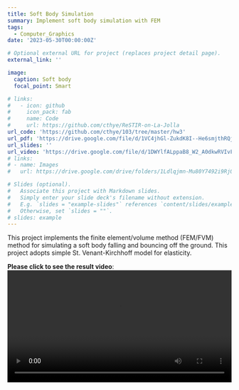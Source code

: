 ```yaml
---
title: Soft Body Simulation
summary: Implement soft body simulation with FEM
tags:
  - Computer_Graphics
date: '2023-05-30T00:00:00Z'

# Optional external URL for project (replaces project detail page).
external_link: ''

image:
  caption: Soft body
  focal_point: Smart

# links:
#   - icon: github
#     icon_pack: fab
#     name: Code
#     url: https://github.com/cthye/ReSTIR-on-La-Jolla
url_code: 'https://github.com/cthye/103/tree/master/hw3'
url_pdf: 'https://drive.google.com/file/d/1VC4jhGl-ZukdK8I--He6smjthRQjSGeA/view?usp=drive_link'
url_slides: ''
url_video: 'https://drive.google.com/file/d/1DWYlfALppaB8_W2_A0dkwRVIvFWKN8KH/view?usp=sharing'
# links:
# - name: Images
#   url: https://drive.google.com/drive/folders/1Ldlqjmn-Mu80Y7492i9RjOTkFNoU9VAF?usp=sharing

# Slides (optional).
#   Associate this project with Markdown slides.
#   Simply enter your slide deck's filename without extension.
#   E.g. `slides = "example-slides"` references `content/slides/example-slides.md`.
#   Otherwise, set `slides = ""`.
# slides: example
---
```


This project implements the finite element/volume method (FEM/FVM) method for simulating a soft body falling and bouncing off the ground. This project adopts simple St. Venant-Kirchhoff model for elasticity.

<style>
  /* Set the width and height of the video element */
  video {
    width: 100%; /* You can change this to a specific width in pixels or percentage */
    height: auto; /* This will maintain the aspect ratio of the video */
    /* Alternatively, you can set a specific height if you want to fix the aspect ratio */
    /* height: 400px; */
  }
</style>

**Please click to see the result video**:
<video controls>
  <source src="bouncing_house.mp4" type="video/mp4">
</video>
